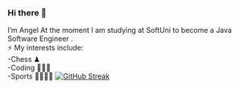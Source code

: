 ### Hi there 👋

I’m Angel At the moment I am studying at SoftUni to become a Java Software Engineer .
<br> ⚡ My interests include: 
<br>-Chess ♟ 
<br>-Coding 👨🏽‍💻 
<br>-Sports 🥊🏓🧗‍♂
[![GitHub Streak](http://github-readme-streak-stats.herokuapp.com?user=AngelDoychev&theme=dark)](https://git.io/streak-stats)
